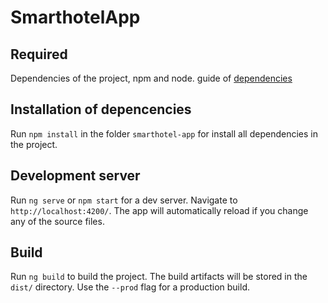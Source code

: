 # SmarthotelApp


## Required

Dependencies of the project, npm and node. guide of [dependencies](https://angular.io/guide/npm-packages)

## Installation of depencencies

Run `npm install` in the folder `smarthotel-app` for install all dependencies in the project.


## Development server

Run `ng serve` or `npm start`  for a dev server. Navigate to `http://localhost:4200/`. The app will automatically reload if you change any of the source files.

## Build

Run `ng build` to build the project. The build artifacts will be stored in the `dist/` directory. Use the `--prod` flag for a production build.

